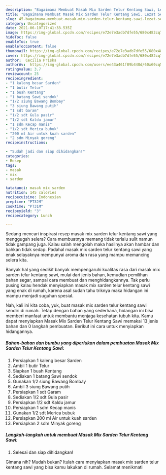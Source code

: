 ```yaml
---
description: "Bagaimana Membuat Masak Mix Sarden Telur Kentang Sawi, Lezat Sekali"
title: "Bagaimana Membuat Masak Mix Sarden Telur Kentang Sawi, Lezat Sekali"
slug: 45-bagaimana-membuat-masak-mix-sarden-telur-kentang-sawi-lezat-sekali
category: Uncategorized
date: 2021-06-10T17:41:33.535Z
image: https://img-global.cpcdn.com/recipes/e72e7e3adb7dfe55/680x482cq70/masak-mix-sarden-telur-kentang-sawi-foto-resep-utama.jpg
hideToc: false
enableToc: true
enableTocContent: false
thumbnail: https://img-global.cpcdn.com/recipes/e72e7e3adb7dfe55/680x482cq70/masak-mix-sarden-telur-kentang-sawi-foto-resep-utama.jpg
cover: https://img-global.cpcdn.com/recipes/e72e7e3adb7dfe55/680x482cq70/masak-mix-sarden-telur-kentang-sawi-foto-resep-utama.jpg
author:  Cecilia Priska
authorAv:  https://img-global.cpcdn.com/users/ee43a461f09b448d/60x60cq50/avatar.jpg
ratingvalue: 3.7
reviewcount: 25
recipeingredient:
- "1 kaleng besar Sarden"
- "1 butir Telur"
- "1 buah Kentang"
- "1 batang Sawi sendok"
- "1/2 siung Bawang Bombay"
- "3 siung Bawang putih"
- "1 sdt Garam"
- "1/2 sdt Gula pasir"
- "1/2 sdt Kaldu jamur"
- "1 sdm Kecap manis"
- "1/2 sdt Merica bubuk"
- "200 ml Air untuk kuah sarden"
- "2 sdm Minyak goreng"
recipeinstructions:

- "Sudah jadi dan siap dihidangkan!"
categories:
- Resep
tags:
- masak
- mix
- sarden

katakunci: masak mix sarden 
nutrition: 145 calories
recipecuisine: Indonesian
preptime: "PT32M"
cooktime: "PT31M"
recipeyield: "3"
recipecategory: Lunch

---
```



Sedang mencari inspirasi resep masak mix sarden telur kentang sawi yang menggugah selera? Cara membuatnya memang tidak terlalu sulit namun tidak gampang juga. Kalau salah mengolah maka hasilnya akan hambar dan bahkan tidak sedap. Padahal masak mix sarden telur kentang sawi yang enak selayaknya mempunyai aroma dan rasa yang mampu memancing selera kita.


Banyak hal yang sedikit banyak mempengaruhi kualitas rasa dari masak mix sarden telur kentang sawi, mulai dari jenis bahan, kemudian pemilihan bahan segar, sampai cara membuat dan menghidangkannya. Tak perlu pusing kalau hendak menyiapkan masak mix sarden telur kentang sawi yang enak di rumah, karena asal sudah tahu triknya maka hidangan ini mampu menjadi suguhan spesial.




Nah, kali ini kita coba, yuk, buat masak mix sarden telur kentang sawi sendiri di rumah. Tetap dengan bahan yang sederhana, hidangan ini bisa memberi manfaat untuk membantu menjaga kesehatan tubuh kita. Kamu dapat menyiapkan Masak Mix Sarden Telur Kentang Sawi memakai 13 jenis bahan dan 0 langkah pembuatan. Berikut ini cara untuk menyiapkan hidangannya.

<!--inarticleads1-->

##### Bahan-bahan dan bumbu yang diperlukan dalam pembuatan Masak Mix Sarden Telur Kentang Sawi:

1. Persiapkan 1 kaleng besar Sarden
1. Ambil 1 butir Telur
1. Siapkan 1 buah Kentang
1. Sediakan 1 batang Sawi sendok
1. Gunakan 1/2 siung Bawang Bombay
1. Ambil 3 siung Bawang putih
1. Persiapkan 1 sdt Garam
1. Sediakan 1/2 sdt Gula pasir
1. Persiapkan 1/2 sdt Kaldu jamur
1. Persiapkan 1 sdm Kecap manis
1. Gunakan 1/2 sdt Merica bubuk
1. Persiapkan 200 ml Air untuk kuah sarden
1. Persiapkan 2 sdm Minyak goreng




<!--inarticleads2-->

##### Langkah-langkah untuk membuat Masak Mix Sarden Telur Kentang Sawi:


1. Selesai dan siap dihidangkan!



Gimana nih? Mudah bukan? Itulah cara menyiapkan masak mix sarden telur kentang sawi yang bisa kamu lakukan di rumah. Selamat menikmati
